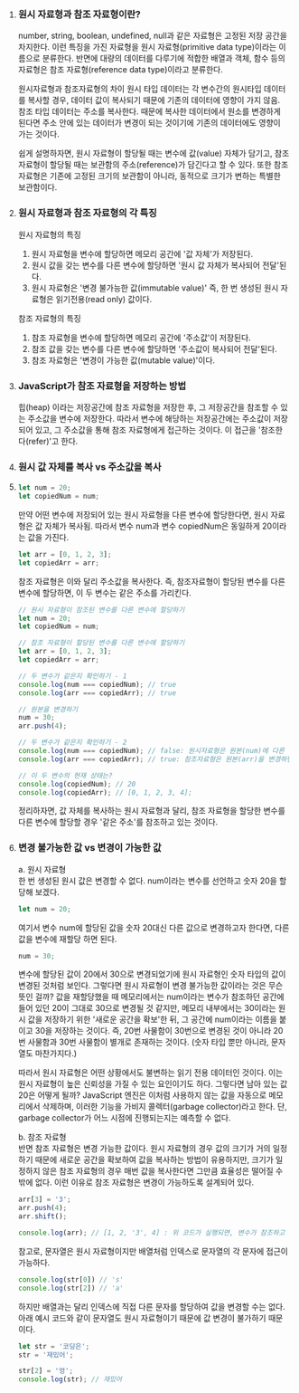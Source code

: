 1. ### **원시 자료형과 참조 자료형이란?** <p>
   number, string, boolean, undefined, null과 같은 자료형은 고정된 저장 공간을 차지한다. 이런 특징을 가진 자료형을 원시 자료형(primitive data type)이라는 이름으로 분류한다. 반면에 대량의 데이터를 다루기에 적합한 배열과 객체, 함수 등의 자료형은 참조 자료형(reference data type)이라고 분류한다.

   원시자료형과 참조자료형의 차이
   원시 타입 데이터는 각 변수간의 원시타입 데이터를 복사할 경우, 데이터 값이 복사되기 때문에 기존의 데이터에 영향이 가지 않음. 참조 타입 데이터는 주소를 복사한다. 때문에 복사한 데이터에서 원소를 변경하게 된다면 주소 안에 있는 데이터가 변경이 되는 것이기에 기존의 데이터에도 영향이 가는 것이다. 
    
   쉽게 설명하자면, 원시 자료형이 할당될 때는 변수에 값(value) 자체가 담기고, 참조 자료형이 할당될 때는 보관함의 주소(reference)가 담긴다고 할 수 있다. 또한 참조 자료형은 기존에 고정된 크기의 보관함이 아니라, 동적으로 크기가 변하는 특별한 보관함이다.


2. ### **원시 자료형과 참조 자료형의 각 특징** <p>
   원시 자료형의 특징 <br/>
   1. 원시 자료형을 변수에 할당하면 메모리 공간에 '값 자체'가 저장된다. <br/> 
   2. 원시 값을 갖는 변수를 다른 변수에 할당하면 '원시 값 자체가 복사되어 전달'된다. <br/>
   3. 원시 자료형은 '변경 불가능한 값(immutable value)' 즉, 한 번 생성된 원시 자료형은 읽기전용(read only) 값이다.<p>

   참조 자료형의 특징 <br/>
   1. 참조 자료형을 변수에 할당하면 메모리 공간에 '주소값'이 저장된다. <br/>
   2. 참조 값을 갖는 변수를 다른 변수에 할당하면 '주소값이 복사되어 전달'된다. <br/>
   3. 참조 자료형은 '변경이 가능한 값(mutable value)'이다.<p>

  
3. ### **JavaScript가 참조 자료형을 저장하는 방법** <p>
   힙(heap) 이라는 저장공간에 참조 자료형을 저장한 후, 그 저장공간을 참조할 수 있는 주소값을 변수에 저장한다. 따라서 변수에 해당하는 저장공간에는 주소값이 저장되어 있고, 그 주소값을 통해 참조 자료형에게 접근하는 것이다. 이 접근을 '참조한다(refer)'고 한다.


4. ### **원시 값 자체를 복사 vs 주소값을 복사** <p>
5. 
   ```jsx
   let num = 20;
   let copiedNum = num;
   ```

   만약 어떤 변수에 저장되어 있는 원시 자료형을 다른 변수에 할당한다면, 원시 자료형은 값 자체가 복사됨. 따라서 변수 num과 변수 copiedNum은 동일하게 20이라는 값을 가진다.

   ```jsx
   let arr = [0, 1, 2, 3];
   let copiedArr = arr;
   ```

   참조 자료형은 이와 달리 주소값을 복사한다. 즉, 참조자료형이 할당된 변수를 다른 변수에 할당하면, 이 두 변수는 같은 주소를 가리킨다.

   ```jsx
   // 원시 자료형이 참조된 변수를 다른 변수에 할당하기
   let num = 20;
   let copiedNum = num;

   // 참조 자료형이 할당된 변수를 다른 변수에 할당하기
   let arr = [0, 1, 2, 3];
   let copiedArr = arr;

   // 두 변수가 같은지 확인하기 - 1
   console.log(num === copiedNum); // true
   console.log(arr === copiedArr); // true

   // 원본을 변경하기
   num = 30;
   arr.push(4);

   // 두 변수가 같은지 확인하기 - 2
   console.log(num === copiedNum); // false: 원시자료형은 원본(num)에 다른 값을 할당해도 복사본(copiedNum)에 영향을 미치지 않음
   console.log(arr === copiedArr); // true: 참조자료형은 원본(arr)을 변경하면 복사본(copiedArr)도 영향을 받기에 동일해짐

   // 이 두 변수의 현재 상태는?
   console.log(copiedNum); // 20
   console.log(copiedArr); // [0, 1, 2, 3, 4];
   ```

   정리하자면, 값 자체를 복사하는 원시 자료형과 달리, 참조 자료형을 할당한 변수를 다른 변수에 할당할 경우 '같은 주소'를 참조하고 있는 것이다.


5. ### **변경 불가능한 값 vs 변경이 가능한 값** <p>
   a. 원시 자료형 <br/>
   한 번 생성된 원시 값은 변경할 수 없다. num이라는 변수를 선언하고 숫자 20을 할당해 보겠다.

   ```jsx
   let num = 20;
   ```

   여기서 변수 num에 할당된 값을 숫자 20대신 다른 값으로 변경하고자 한다면, 다른 값을 변수에 재할당 하면 된다.

   ```jsx
   num = 30;
   ```

   변수에 할당된 값이 20에서 30으로 변경되었기에 원시 자료형인 숫자 타입의 값이 변경된 것처럼 보인다. 그렇다면 원시 자료형이 변경 불가능한 값이라는 것은 무슨 뜻인 걸까? 값을 재할당했을 때 메모리에서는 num이라는 변수가 참조하던 공간에 들어 있던 20이 그대로 30으로 변경될 것 같지만, 메모리 내부에서는 30이라는 원시 값을 저장하기 위한 '새로운 공간을 확보'한 뒤, 그 공간에 num이라는 이름을 붙이고 30을 저장하는 것이다. 즉, 20번 사물함이 30번으로 변경된 것이 아니라 20번 사물함과 30번 사물함이 별개로 존재하는 것이다. (숫자 타입 뿐만 아니라, 문자열도 마찬가지다.)

   따라서 원시 자료형은 어떤 상황에서도 불변하는 읽기 전용 데이터인 것이다. 이는 원시 자료형이 높은 신뢰성을 가질 수 있는 요인이기도 하다. 그렇다면 남아 있는 값 20은 어떻게 될까? JavaScript 엔진은 이처럼 사용하지 않는 값을 자동으로 메모리에서 삭제하며, 이러한 기능을 가비지 콜렉터(garbage collector)라고 한다. 단, garbage collector가 어느 시점에 진행되는지는 예측할 수 없다.

   b. 참조 자료형 <br/>
   반면 참조 자료형은 변경 가능한 값이다. 원시 자료형의 경우 값의 크기가 거의 일정하기 때문에 새로운 공간을 확보하여 값을 복사하는 방법이 유용하지만, 크기가 일정하지 않은 참조 자료형의 경우 매번 값을 복사한다면 그만큼 효율성은 떨어질 수밖에 없다. 이런 이유로 참조 자료형은 변경이 가능하도록 설계되어 있다.

   ```jsx
   arr[3] = '3';
   arr.push(4);
   arr.shift();

   console.log(arr); // [1, 2, '3', 4] : 위 코드가 실행되면, 변수가 참조하고 있는 주소에 저장되어 있는 값을 변경함
   ```
   
    참고로, 문자열은 원시 자료형이지만 배열처럼 인덱스로 문자열의 각 문자에 접근이 가능하다. 
    
    ```jsx
   console.log(str[0]) // 's'
   console.log(str[2]) // 'a'
    ```
    
    하지만 배열과는 달리 인덱스에 직접 다른 문자를 할당하여 값을 변경할 수는 없다. 아래 예시 코드와 같이 문자열도 원시 자료형이기 때문에 값 변경이 불가하기 때문이다. 

    ```jsx
   let str = '코딩은';
   str = '재밌어';

   str[2] = '엉';
   console.log(str); // 재밌어
    ```

